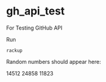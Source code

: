 # gh_api_test
For Testing GitHub API

Run

```console
rackup
```

Random numbers should appear here:

14512
24858
11823
